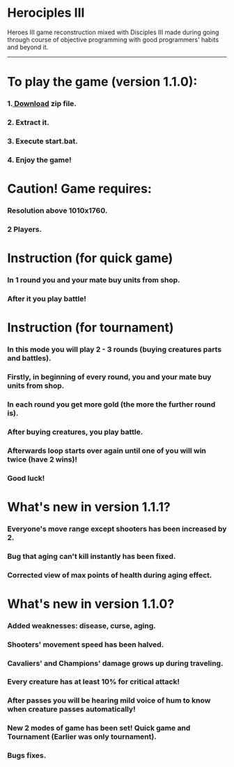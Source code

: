 # Herociples III
Heroes III game reconstruction mixed with Disciples III made during going through course of objective programming with good programmers' habits and beyond it.
<hr>
<h1> To play the game (version 1.1.0):</h1>
<h3>1.<a href="https://drive.google.com/file/d/1I-_RTH97gbRdr6-dhgtAXSrg5lcmpb53/view?usp=sharing"> Download</a> zip file.</h3> 
<h3>2. Extract it.</h3> 
<h3>3. Execute start.bat.</h3> 
<h3>4. Enjoy the game!</h3> 

<h1>Caution! Game requires:</h1>
<h3>Resolution above 1010x1760.</h3>
<h3>2 Players.</h3>
<h1>Instruction (for quick game)</h1>
<h3>In 1 round you and your mate buy units from shop.</h3>
<h3>After it you play battle!</h3>

<h1>Instruction (for tournament)</h1>
<h3>In this mode you will play 2 - 3 rounds (buying creatures parts and battles).</h3>
<h3>Firstly, in beginning of every round, you and your mate buy units from shop.</h3>
<h3>In each round you get more gold (the more the further round is).</h3>
<h3>After buying creatures, you play battle.</h3>
<h3>Afterwards loop starts over again until one of you will win twice (have 2 wins)!</h3>
<h3>Good luck!</h3> 

<h1>What's new in version 1.1.1?</h1>
<h3>Everyone's move range except shooters has been increased by 2.</h3>
<h3>Bug that aging can't kill instantly has been fixed.</h3>
<h3>Corrected view of max points of health during aging effect.</h3>

<h1>What's new in version 1.1.0?</h1>
<h3>Added weaknesses: disease, curse, aging.</h3>
<h3>Shooters' movement speed has been halved.</h3>
<h3>Cavaliers' and Champions' damage grows up during traveling.</h3>
<h3>Every creature has at least 10% for critical attack!</h3>
<h3>After passes you will be hearing mild voice of hum to know when creature passes automatically!</h3>
<h3>New 2 modes of game has been set! Quick game and Tournament (Earlier was only tournament).</h3>
<h3>Bugs fixes.</h3>



